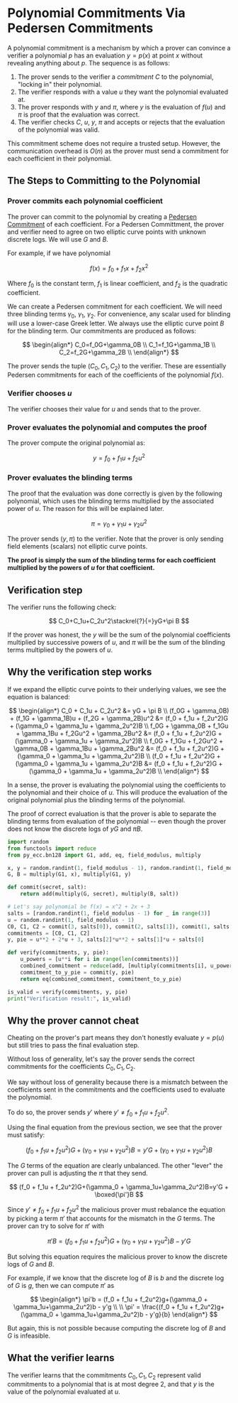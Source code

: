 # Polynomial Commitments Via Pedersen Commitments

A polynomial commitment is a mechanism by which a prover can convince a verifier a polynomial $p$ has an evaluation $y = p(x)$ at point $x$ without revealing anything about $p$. The sequence is as follows:

1. The prover sends to the verifier a *commitment* $C$ to the polynomial, "locking in" their polynomial.
2. The verifier responds with a value $u$ they want the polynomial evaluated at.
3. The prover responds with $y$ and $\pi$, where $y$ is the evaluation of $f(u)$ and $\pi$ is proof that the evaluation was correct.
4. The verifier checks $C$, $u$, $y$, $\pi$ and accepts or rejects that the evaluation of the polynomial was valid.

This commitment scheme does not require a trusted setup. However, the communication overhead is $O(n)$ as the prover must send a commitment for each coefficient in their polynomial.

## The Steps to Committing to the Polynomial
### Prover commits each polynomial coefficient
The prover can commit to the polynomial by creating a [Pedersen Commitment](https://www.rareskills.io/post/pedersen-commitment) of each coefficient. For a Pedersen Committment, the prover and verifier need to agree on two elliptic curve points with unknown discrete logs. We will use $G$ and $B$.

For example, if we have polynomial

$$f(x) = f_0+f_1x+f_2x^2$$

Where $f_0$ is the constant term, $f_1$ is linear coefficient, and $f_2$ is the quadratic coefficient.

We can create a Pedersen commitment for each coefficient. We will need three blinding terms $\gamma_0$, $\gamma_1$, $\gamma_2$. For convenience, any scalar used for blinding will use a lower-case Greek letter. We always use the elliptic curve point $B$ for the blinding term. Our commitments are produced as follows:

$$
\begin{align*}
C_0=f_0G+\gamma_0B \\
C_1=f_1G+\gamma_1B \\
C_2=f_2G+\gamma_2B \\
\end{align*}
$$

The prover sends the tuple $(C_0, C_1, C_2)$ to the verifier. These are essentially Pedersen commitments for each of the coefficients of the polynomial $f(x)$.

### Verifier chooses $u$
The verifier chooses their value for $u$ and sends that to the prover.

### Prover evaluates the polynomial and computes the proof
The prover compute the original polynomial as:

$$
y = f_0 + f_1u + f_2u^2
$$

### Prover evaluates the blinding terms
The proof that the evaluation was done correctly is given by the following polynomial, which uses the blinding terms multiplied by the associated power of $u$. The reason for this will be explained later.

$$
\pi = \gamma_0 + \gamma_1u+\gamma_2u^2
$$

The prover sends $(y, \pi)$ to the verifier. Note that the prover is only sending field elements (scalars) not elliptic curve points.

**The proof is simply the sum of the blinding terms for each coefficient multiplied by the powers of $u$ for that coefficient.**

## Verification step
The verifier runs the following check:

$$
C_0+C_1u+C_2u^2\stackrel{?}{=}yG+\pi B
$$

If the prover was honest, the $y$ will be the sum of the polynomial coefficients multiplied by successive powers of $u$, and $\pi$ will be the sum of the blinding terms multiplied by the powers of $u$.

## Why the verification step works
If we expand the elliptic curve points to their underlying values, we see the equation is balanced:

$$
\begin{align*}
C_0 + C_1u + C_2u^2 &= yG + \pi B \\
(f_0G + \gamma_0B) + (f_1G + \gamma_1B)u + (f_2G + \gamma_2B)u^2 &= (f_0 + f_1u + f_2u^2)G + (\gamma_0 + \gamma_1u + \gamma_2u^2)B \\
f_0G + \gamma_0B + f_1Gu + \gamma_1Bu + f_2Gu^2 + \gamma_2Bu^2 &= (f_0 + f_1u + f_2u^2)G + (\gamma_0 + \gamma_1u + \gamma_2u^2)B \\
f_0G + f_1Gu + f_2Gu^2 + \gamma_0B + \gamma_1Bu + \gamma_2Bu^2 &= (f_0 + f_1u + f_2u^2)G + (\gamma_0 + \gamma_1u + \gamma_2u^2)B \\
(f_0 + f_1u + f_2u^2)G + (\gamma_0 + \gamma_1u + \gamma_2u^2)B &= (f_0 + f_1u + f_2u^2)G + (\gamma_0 + \gamma_1u + \gamma_2u^2)B \\
\end{align*}
$$

In a sense, the prover is evaluating the polynomial using the coefficients to the polynomial and their choice of $u$. This will produce the evaluation of the original polynomial plus the blinding terms of the polynomial.

The proof of correct evaluation is that the prover is able to separate the blinding terms from evaluation of the polynomial -- even though the prover does not know the discrete logs of $yG$ and $\pi B$.

``` python
import random
from functools import reduce
from py_ecc.bn128 import G1, add, eq, field_modulus, multiply

x, y = random.randint(1, field_modulus - 1), random.randint(1, field_modulus - 1)
G, B = multiply(G1, x), multiply(G1, y)

def commit(secret, salt):
    return add(multiply(G, secret), multiply(B, salt))

# Let's say polynomial be f(x) = x^2 + 2x + 3
salts = [random.randint(1, field_modulus - 1) for _ in range(3)]
u = random.randint(1, field_modulus - 1)
C0, C1, C2 = commit(3, salts[0]), commit(2, salts[1]), commit(1, salts[2])
commitments = [C0, C1, C2]
y, pie = u**2 + 2*u + 3, salts[2]*u**2 + salts[1]*u + salts[0]

def verify(commitments, y, pie):
    u_powers = [u**i for i in range(len(commitments))]
    combined_commitment = reduce(add, [multiply(commitments[i], u_powers[i]) for i in range(len(commitments))])
    commitment_to_y_pie = commit(y, pie)
    return eq(combined_commitment, commitment_to_y_pie)

is_valid = verify(commitments, y, pie)
print("Verification result:", is_valid)
```

## Why the prover cannot cheat
Cheating on the prover's part means they don't honestly evaluate $y = p(u)$ but still tries to pass the final evaluation step.

Without loss of generality, let's say the prover sends the correct commitments for the coefficients $C_0, C_1, C_2$.

We say without loss of generality because there is a mismatch between the coefficients sent in the commitments and the coefficients used to evaluate the polynomial.

To do so, the prover sends $y'$ where $y' \neq f_0 + f_1u + f_2u^2$.

Using the final equation from the previous section, we see that the prover must satisfy:

$$
(f_0 + f_1u + f_2u^2)G+(\gamma_0 + \gamma_1u+\gamma_2u^2)B=y'G+(\gamma_0 + \gamma_1u+\gamma_2u^2)B
$$

The $G$ terms of the equation are clearly unbalanced. The other "lever" the prover can pull is adjusting the $\pi$ that they send.

$$
(f_0 + f_1u + f_2u^2)G+(\gamma_0 + \gamma_1u+\gamma_2u^2)B=y'G + \boxed{\pi'}B
$$

Since $y' \neq f_0 + f_1u + f_2u^2$ the malicious prover must rebalance the equation by picking a term $\pi'$ that accounts for the mismatch in the $G$ terms. The prover can try to solve for $\pi'$ with 

$$
\pi'B = (f_0 + f_1u + f_2u^2)G+(\gamma_0 + \gamma_1u+\gamma_2u^2)B - y'G
$$

But solving this equation requires the malicious prover to know the discrete logs of $G$ and $B$.

For example, if we know that the discrete log of $B$ is $b$ and the discrete log of $G$ is $g$, then we can compute $\pi'$ as

$$
\begin{align*}
\pi'b = (f_0 + f_1u + f_2u^2)g+(\gamma_0 + \gamma_1u+\gamma_2u^2)b - y'g \\
\\
\pi' = \frac{(f_0 + f_1u + f_2u^2)g+(\gamma_0 + \gamma_1u+\gamma_2u^2)b - y'g}{b}
\end{align*}
$$

But again, this is not possible because computing the discrete log of $B$ and $G$ is infeasible.

## What the verifier learns
The verifier learns that the commitments $C_0, C_1, C_2$ represent valid commitments to a polynomial that is at most degree 2, and that $y$ is the value of the polynomial evaluated at $u$.